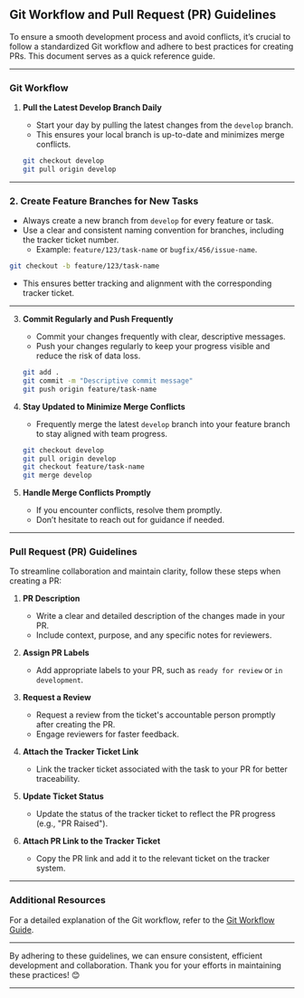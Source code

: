 ## **Git Workflow and Pull Request (PR) Guidelines**

To ensure a smooth development process and avoid conflicts, it’s crucial to follow a standardized Git workflow and adhere to best practices for creating PRs. This document serves as a quick reference guide.

---

### **Git Workflow**

1. **Pull the Latest Develop Branch Daily**  
   - Start your day by pulling the latest changes from the `develop` branch.  
   - This ensures your local branch is up-to-date and minimizes merge conflicts.  

   ```bash
   git checkout develop
   git pull origin develop
   ```

---

### **2. Create Feature Branches for New Tasks**  
- Always create a new branch from `develop` for every feature or task.  
- Use a clear and consistent naming convention for branches, including the tracker ticket number.  
  - Example: `feature/123/task-name` or `bugfix/456/issue-name`.

```bash
git checkout -b feature/123/task-name
```

- This ensures better tracking and alignment with the corresponding tracker ticket.

--- 

3. **Commit Regularly and Push Frequently**  
   - Commit your changes frequently with clear, descriptive messages.  
   - Push your changes regularly to keep your progress visible and reduce the risk of data loss.

   ```bash
   git add .
   git commit -m "Descriptive commit message"
   git push origin feature/task-name
   ```

4. **Stay Updated to Minimize Merge Conflicts**  
   - Frequently merge the latest `develop` branch into your feature branch to stay aligned with team progress.

   ```bash
   git checkout develop
   git pull origin develop
   git checkout feature/task-name
   git merge develop
   ```

5. **Handle Merge Conflicts Promptly**  
   - If you encounter conflicts, resolve them promptly.  
   - Don’t hesitate to reach out for guidance if needed.

---

### **Pull Request (PR) Guidelines**

To streamline collaboration and maintain clarity, follow these steps when creating a PR:

1. **PR Description**  
   - Write a clear and detailed description of the changes made in your PR.  
   - Include context, purpose, and any specific notes for reviewers.

2. **Assign PR Labels**  
   - Add appropriate labels to your PR, such as `ready for review` or `in development`.

3. **Request a Review**  
   - Request a review from the ticket's accountable person promptly after creating the PR.  
   - Engage reviewers for faster feedback.

4. **Attach the Tracker Ticket Link**  
   - Link the tracker ticket associated with the task to your PR for better traceability.

5. **Update Ticket Status**  
   - Update the status of the tracker ticket to reflect the PR progress (e.g., "PR Raised").

6. **Attach PR Link to the Tracker Ticket**  
   - Copy the PR link and add it to the relevant ticket on the tracker system.

---

### **Additional Resources**  
For a detailed explanation of the Git workflow, refer to the [Git Workflow Guide](https://tracker.appfoster.com/projects/internal-operations/wiki/git-workflow).

---

By adhering to these guidelines, we can ensure consistent, efficient development and collaboration. Thank you for your efforts in maintaining these practices! 😊  

---
